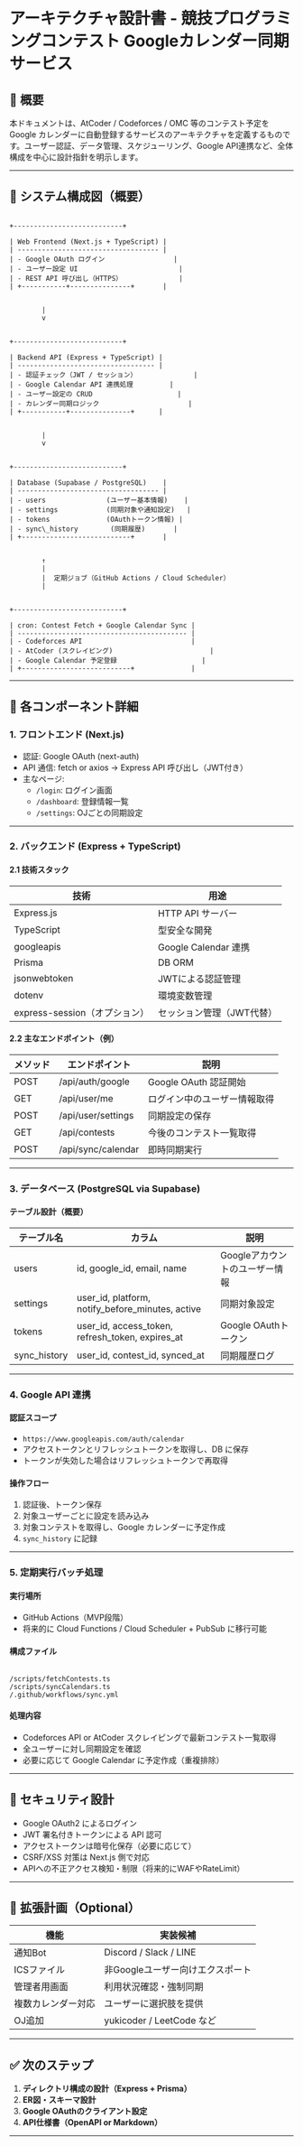 # アーキテクチャ設計書 - 競技プログラミングコンテスト Googleカレンダー同期サービス

## 🧭 概要

本ドキュメントは、AtCoder / Codeforces / OMC 等のコンテスト予定を Google カレンダーに自動登録するサービスのアーキテクチャを定義するものです。ユーザー認証、データ管理、スケジューリング、Google API連携など、全体構成を中心に設計指針を明示します。

---

## 📐 システム構成図（概要）

```

+---------------------------+

| Web Frontend (Next.js + TypeScript) |
| ----------------------------------- |
| - Google OAuth ログイン                 |
| - ユーザー設定 UI                         |
| - REST API 呼び出し（HTTPS）              |
| +-----------+---------------+       |


        |
        v


+---------------------------+

| Backend API (Express + TypeScript) |
| ---------------------------------- |
| - 認証チェック（JWT / セッション）              |
| - Google Calendar API 連携処理         |
| - ユーザー設定の CRUD                     |
| - カレンダー同期ロジック                      |
| +-----------+---------------+      |


        |
        v


+---------------------------+

| Database (Supabase / PostgreSQL)    |
| ----------------------------------- |
| - users               (ユーザー基本情報)    |
| - settings            (同期対象や通知設定)   |
| - tokens              (OAuthトークン情報) |
| - sync\_history        (同期履歴)       |
| +---------------------------+       |


        ↑
        |
        |  定期ジョブ（GitHub Actions / Cloud Scheduler）
        |


+---------------------------+

| cron: Contest Fetch + Google Calendar Sync |
| ------------------------------------------ |
| - Codeforces API                           |
| - AtCoder (スクレイピング)                        |
| - Google Calendar 予定登録                     |
| +---------------------------+              |

```

---

## 🧩 各コンポーネント詳細

### 1. フロントエンド (Next.js)

- 認証: Google OAuth (next-auth)
- API 通信: fetch or axios → Express API 呼び出し（JWT付き）
- 主なページ:
  - `/login`: ログイン画面
  - `/dashboard`: 登録情報一覧
  - `/settings`: OJごとの同期設定

---

### 2. バックエンド (Express + TypeScript)

#### 2.1 技術スタック

| 技術 | 用途 |
|------|------|
| Express.js | HTTP API サーバー |
| TypeScript | 型安全な開発 |
| googleapis | Google Calendar 連携 |
| Prisma | DB ORM |
| jsonwebtoken | JWTによる認証管理 |
| dotenv | 環境変数管理 |
| express-session（オプション） | セッション管理（JWT代替） |

#### 2.2 主なエンドポイント（例）

| メソッド | エンドポイント | 説明 |
|---------|----------------|------|
| POST    | /api/auth/google | Google OAuth 認証開始 |
| GET     | /api/user/me     | ログイン中のユーザー情報取得 |
| POST    | /api/user/settings | 同期設定の保存 |
| GET     | /api/contests     | 今後のコンテスト一覧取得 |
| POST    | /api/sync/calendar | 即時同期実行 |

---

### 3. データベース (PostgreSQL via Supabase)

#### テーブル設計（概要）

| テーブル名 | カラム | 説明 |
|------------|--------|------|
| users | id, google_id, email, name | Googleアカウントのユーザー情報 |
| settings | user_id, platform, notify_before_minutes, active | 同期対象設定 |
| tokens | user_id, access_token, refresh_token, expires_at | Google OAuthトークン |
| sync_history | user_id, contest_id, synced_at | 同期履歴ログ |

---

### 4. Google API 連携

#### 認証スコープ

- `https://www.googleapis.com/auth/calendar`
- アクセストークンとリフレッシュトークンを取得し、DB に保存
- トークンが失効した場合はリフレッシュトークンで再取得

#### 操作フロー

1. 認証後、トークン保存
2. 対象ユーザーごとに設定を読み込み
3. 対象コンテストを取得し、Google カレンダーに予定作成
4. `sync_history` に記録

---

### 5. 定期実行バッチ処理

#### 実行場所

- GitHub Actions（MVP段階）
- 将来的に Cloud Functions / Cloud Scheduler + PubSub に移行可能

#### 構成ファイル

```

/scripts/fetchContests.ts
/scripts/syncCalendars.ts
/.github/workflows/sync.yml

```

#### 処理内容

- Codeforces API or AtCoder スクレイピングで最新コンテスト一覧取得
- 全ユーザーに対し同期設定を確認
- 必要に応じて Google Calendar に予定作成（重複排除）

---

## 🔐 セキュリティ設計

- Google OAuth2 によるログイン
- JWT 署名付きトークンによる API 認可
- アクセストークンは暗号化保存（必要に応じて）
- CSRF/XSS 対策は Next.js 側で対応
- APIへの不正アクセス検知・制限（将来的にWAFやRateLimit）

---

## 🚀 拡張計画（Optional）

| 機能 | 実装候補 |
|------|----------|
| 通知Bot | Discord / Slack / LINE |
| ICSファイル | 非Googleユーザー向けエクスポート |
| 管理者用画面 | 利用状況確認・強制同期 |
| 複数カレンダー対応 | ユーザーに選択肢を提供 |
| OJ追加 | yukicoder / LeetCode など |

---

## ✅ 次のステップ

1. **ディレクトリ構成の設計（Express + Prisma）**
2. **ER図・スキーマ設計**
3. **Google OAuthのクライアント設定**
4. **API仕様書（OpenAPI or Markdown）**

---

```
